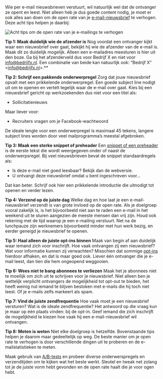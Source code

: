 Wie per e-mail nieuwsbrieven verstuurt, wil natuurlijk wel dat de
ontvanger ze opent en leest. Niet alleen heb je dus goede content nodig,
je moet er ook alles aan doen om de open rate van je
[e-mail-nieuwsbrief](./how-to-compose-usable-newsletters.md)
te verhogen. Deze acht tips helpen je daarbij: 

![Acht tips om de open rate van je e-mailings te
verhogen](../images/email-open-rate.png "Acht tips om de open rate van je e-mailings te verhogen")

**Tip 1: Maak duidelijk wie de afzender is**
Nog voordat een ontvanger kijkt waar een nieuwsbrief over gaat, bekijkt
hij wie de afzender van de e-mail is. Maak dit zo duidelijk mogelijk.
Alleen een e-mailadres meesturen is hier uit den boze.
 Ga bij het afzenderveld dus voor Bedrijf X en niet voor
info@bedrijfx.nl. Een combinatie van beide kan natuurlijk ook: “Bedrijf
X” \<info@bedrijfx.nl\>.**

**Tip 2: Schrijf een pakkende onderwerpregel**
Zorg dat jouw nieuwsbrief opvalt met een prikkelende onderwerpregel.
Een goede subject line nodigt uit om te openen en vertelt tegelijk waar
de e-mail over gaat.
Kies bij een nieuwsbrief gericht op werkzoekenden dus niet voor een
titel als:

-   Sollicitatienieuws

Maar liever voor:

-   Recruiters vragen om je Facebook-wachtwoord

De ideale lengte voor een onderwerpregel is maximaal 45 tekens, langere
subject lines worden door veel mailprogramma’s meestal afgebroken.

**Tip 3: Maak een sterke snippet of preheader**
Een [snippet of een
preheader](./preheader-of-snippet-de-versterking-van-je-onderwerpregel.md)
is de eerste tekst die wordt weergegeven onder of naast de
onderwerpsregel. Bij veel nieuwsbrieven bevat de snippet standaardregels
als:

-   Is deze e-mail niet goed leesbaar? Bekijk dan de webversie.
-   U ontvangt deze nieuwsbrief omdat u bent ingeschreven voor…

Dat kan beter. Schrijf ook hier een prikkelende introductie die
uitnodigt tot openen en verder lezen.

**Tip 4: Verzend op de juiste dag**
Welke dag en hoe laat je een e-mail-nieuwsbrief verzendt is van grote
invloed op de open rate. Als je doelgroep vooral zakelijk is, is het
bijvoorbeeld niet aan te raden een e-mail in het weekend uit te sturen
aangezien de meeste mensen dan vrij zijn. Houd ook rekening met de tijd
waarop je een e-mailing verstuurt. Net na de lunchpauze zijn werknemers
bijvoorbeeld minder met hun werk bezig, en eerder geneigd je nieuwsbrief
te openen.

**Tip 5: Haal alleen de juiste opt-ins binnen**
Maak van begin af aan duidelijk waar iemand zich voor inschrijft. Hoe
vaak ontvangen zij een nieuwsbrief? Wat voor informatie kunnen zij
verwachten? Misschien dat sommige
[opt-ins](./opt-in-double-opt-in-vraagt-u-om-toestemming.md)
hierdoor afhaken, en dat is maar goed ook. Liever één ontvanger die je
e-mail leest, dan tien die hem ongeopend weggooien.

**Tip 6: Wees niet te bang abonnees te verliezen**
Maak het je abonnees niet te moeilijk om zich uit te schrijven voor je
nieuwsbrief. Niet alleen ben je wettelijk verplicht ontvangers de
mogelijkheid tot opt-out te bieden, het heeft weinig nut iemand te
blijven bestoken met e-mails die hij toch niet leest. Of je e-mails
zelfs markeert als spam.

**Tip 7: Vind de juiste zendfrequentie**
Hoe vaak moet je een nieuwsbrief versturen? Wat is de ideale
zendfrequentie? Het antwoord op die vraag kun je maar op één plaats
vinden: bij de opt-in. Geef iemand die zich inschrijft de mogelijkheid
te kiezen hoe vaak hij een e-mail-nieuwsbrief wil ontvangen.

**Tip 8: Meten is weten**
Niet elke doelgroep is hetzelfde. Bovenstaande tips helpen je daarom
maar gedeeltelijk op weg. De beste manier om je open rate te verhogen is
door verschillende dingen uit te proberen en de e-mailstatistieken te
meten.

Maak gebruik van [A/B-tests](./split-run-test-enkele-praktische-tips.md)
en probeer diverse onderwerspregels en verzendtijden om te kijken wat
het beste werkt. Sleutel en tweak net zolang tot je de juiste vorm hebt
gevonden en de open rate haalt die je voor ogen hebt. 
